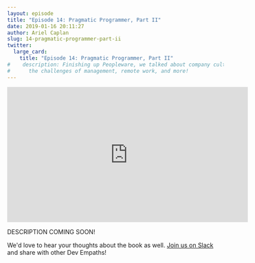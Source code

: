 ```yaml
---
layout: episode
title: "Episode 14: Pragmatic Programmer, Part II"
date: 2019-01-16 20:11:27
author: Ariel Caplan
slug: 14-pragmatic-programmer-part-ii
twitter:
  large_card:
    title: "Episode 14: Pragmatic Programmer, Part II"
#    description: Finishing up Peopleware, we talked about company culture,
#      the challenges of management, remote work, and more!
---
```


<iframe width="560" height="315" src="https://www.youtube.com/embed/wu8fxHuJHsk" frameborder="0" allowfullscreen></iframe>

DESCRIPTION COMING SOON!

We'd love to hear your thoughts about the book as well.  [Join us on Slack][join us]
and share with other Dev Empaths!

[join us]: https://join.slack.com/t/devempathybookclub/shared_invite/MjExMTA4MjU0MDM3LTE0OTk3NzkwMjItYmExZmRkOWI4Ng
